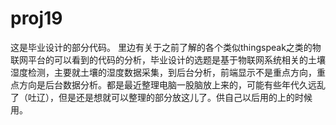 # proj19
这是毕业设计的部分代码。
里边有关于之前了解的各个类似thingspeak之类的物联网平台的可以看到的代码的分析，毕业设计的选题是基于物联网系统相关的土壤湿度检测，主要就土壤的湿度数据采集，到后台分析，前端显示不是重点方向，重点方向是后台数据分析。都是最近整理电脑一股脑放上来的，可能有些年代久远乱了（吐辽），但是还是想就可以整理的部分放这儿了。供自己以后用的上的时候用。
